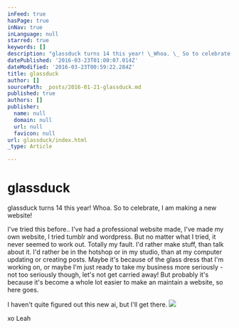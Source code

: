 ```yaml
---
inFeed: true
hasPage: true
inNav: true
inLanguage: null
starred: true
keywords: []
description: "glassduck turns 14 this year! \_Whoa. \_ So to celebrate, I am making a new website!"
datePublished: '2016-03-23T01:00:07.014Z'
dateModified: '2016-03-23T00:59:22.284Z'
title: glassduck
author: []
sourcePath: _posts/2016-01-21-glassduck.md
published: true
authors: []
publisher:
  name: null
  domain: null
  url: null
  favicon: null
url: glassduck/index.html
_type: Article

---
```

# glassduck

glassduck turns 14 this year!  Whoa.   So to celebrate, I am making a new website!

I've tried this before.. I've had a professional website made, I've made my own website, I tried tumblr and wordpress.  But no matter what I tried, it never seemed to work out.  Totally my fault. I'd rather make stuff, than talk about it.  I'd rather be in the hotshop or in my studio, than at my computer updating or creating posts. Maybe it's because of the glass dress that I'm working on, or maybe I'm just ready to take my business more seriously - not too seriously though, let's not get carried away! But probably it's because it's become a whole lot easier to make an maintain a website, so here goes.

I haven't quite figured out this new ai, but I'll get there.
![](https://the-grid-user-content.s3-us-west-2.amazonaws.com/454ac32a-29ca-4022-b6dc-bbd9cb468847.jpg)

xo Leah